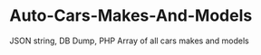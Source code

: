 Auto-Cars-Makes-And-Models
==========================

JSON string, DB Dump, PHP Array of all cars makes and models